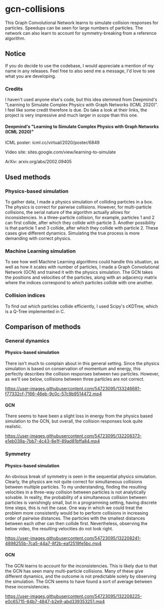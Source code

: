 # gcn-collisions
This Graph Convolutional Network learns to simulate collision responses for particles. Speedups can be seen for large numbers of particles. The network can also learn to account for symmetry-breaking from a reference algorithm.

## Notice

If you do decide to use the codebase, I would appreciate a mention of my name in any releases. Feel free to also send me a message, I'd love to see what you are developing.

### Credits
I haven't used anyone else's code, but this idea stemmed from Deepmind's "Learning to Simulate Complex Physics with Graph Networks (ICML 2020)". I feel like some credit therefore is due. Do take a look at their links, the project is very impressive and much larger in scope than this one.

#### Deepmind's "Learning to Simulate Complex Physics with Graph Networks (ICML 2020)"
ICML poster: icml.cc/virtual/2020/poster/6849

Video site: sites.google.com/view/learning-to-simulate

ArXiv: arxiv.org/abs/2002.09405

## Used methods

### Physics-based simulation
To gather data, I made a physics simulation of colliding particles in a box. The physics is correct for pairwise collisions. However, for multi-particle collisions, the serial nature of the algorithm actually allows for inconsistencies. In a three-particle collision, for example, particles 1 and 2 can first collide, after which they collide with particle 3. Another possibility is that particle 1 and 3 collide, after which they collide with particle 2. These cases give different dynamics. Simulating the true process is more demanding with correct physics.

### Machine Learning simulation
To see how well Machine Learning algorithms could handle this situation, as well as how it scales with number of particles, I made a Graph Convolutional Network (GCN) and trained it with the physics simulation. The GCN takes the positions and velocities of the particles, along with an adjacency matrix where the indices correspond to which particles collide with one another. 

### Collision indices
To find out which particles collide efficiently, I used Scipy's cKDTree, which is a Q-Tree implemented in C. 

## Comparison of methods

### General dynamics 

#### Physics-based simulation
There isn't much to complain about in this general setting. Since the physics simulation is based on conservation of momentum and energy, this perfectly describes the collision responses between two particles. However, as we'll see below, collisions between three particles are not correct. 



https://user-images.githubusercontent.com/54723095/133246681-f77332cf-7166-46eb-9c0c-57c9b9514472.mp4



#### GCN 
There seems to have been a slight loss in energy from the physics based simulation to the GCN, but overall, the collision responses look quite realistic. 


https://user-images.githubusercontent.com/54723095/132208373-e1eb039a-7bb7-4c43-8e1f-89ad81bffa84.mp4



### Symmetry

#### Physics-based simulation
An obvious break of symmetry is seen in the sequential physics simulation. Clearly, the physics are not quite correct for simultaneous collisions between multiple particles. To my understanding, finding the resulting velocities in a three-way collision between particles is not analytically solvable. In reality, the probability of a simultaneous collision between particles is vanishingly small, but in a programming setting, having discrete time steps, this is not the case. One way in which we could treat the problem more consistently would be to perform collisions in increasing order of pairwise distances. The particles with the smallest distances between each other can then collide first. Nevertheless, observing the below video, the resulting velocities do not look right.


https://user-images.githubusercontent.com/54723095/132208241-4898255b-7ca5-44a7-8f2b-eaf2519fe5bc.mp4



#### GCN
The GCN learns to account for the inconsistencies. This is likely due to that the GCN has seen many multi-particle collisions. Many of these give different dynamics, and the outcome is not predictable solely by observing the simulation. The GCN seems to have found a sort of average between these inconsistencies. 


https://user-images.githubusercontent.com/54723095/132208225-e0c65715-84b7-4847-b2e9-abd339353251.mp4


